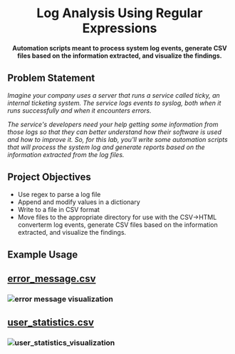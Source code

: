 <h1 align="center">Log Analysis Using Regular Expressions</h1>
<p align="center"><strong>Automation scripts meant to process system log events, generate CSV files based on the information extracted, and visualize the findings.</strong>

<h2>Problem Statement</h2>

<em>Imagine your company uses a server that runs a service called ticky, an internal ticketing system. The service logs events to syslog, both when it runs successfully and when it encounters errors.

The service's developers need your help getting some information from those logs so that they can better understand how their software is used and how to improve it. So, for this lab, you'll write some automation scripts that will process the system log and generate reports based on the information extracted from the log files.</em>

<h2>Project Objectives</h2>

- Use regex to parse a log file
- Append and modify values in a dictionary
- Write to a file in CSV format
- Move files to the appropriate directory for use with the CSV->HTML converterm log events, generate CSV files based on the information extracted, and visualize the findings.

<h2>Example Usage</h2>

## [error_message.csv](System-Log-Analysis/error_message.csv)
###  ![error message visualization](https://user-images.githubusercontent.com/70343977/136632176-6ce00c83-5123-4eba-9ecf-bd889984391e.png)

## __[user_statistics.csv](System-Log-Analysis/user_statistics.csv)__
### ![user_statistics_visualization](https://user-images.githubusercontent.com/70343977/136632206-7e955802-dde0-49ac-a157-3e82069dd0c2.png)
